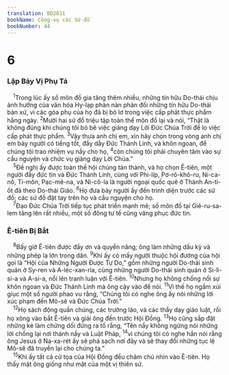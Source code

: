 ```yaml
---
translation: BD2011
bookName: Công-vụ các Sứ-đồ 
bookNumber: 44
---
```


<div class="title"><h1>6</h1><h3>Lập Bảy Vị Phụ Tá</h3></div>
<span class="verse cong_6_1"> <sup>1</sup>Trong lúc ấy số môn đồ gia tăng thêm nhiều, những tín hữu Do-thái chịu ảnh hưởng của văn hóa Hy-lạp phàn nàn phản đối những tín hữu Do-thái bản xứ, vì các góa phụ của họ đã bị bỏ lơ trong việc cấp phát thực phẩm hằng ngày. </span>
<span class="verse cong_6_2"><sup>2</sup>Mười hai sứ đồ triệu tập toàn thể môn đồ lại và nói, “Thật là không đúng khi chúng tôi bỏ bê việc giảng dạy Lời Ðức Chúa Trời để lo việc cấp phát thực phẩm. </span>
<span class="verse cong_6_3"><sup>3</sup>Vậy thưa anh chị em, xin hãy chọn trong vòng anh chị em bảy người có tiếng tốt, đầy dẫy Ðức Thánh Linh, và khôn ngoan, để chúng tôi trao nhiệm vụ nầy cho họ, </span>
<span class="verse cong_6_4"><sup>4</sup>còn chúng tôi phải chuyên tâm vào sự cầu nguyện và chức vụ giảng dạy Lời Chúa.” <br/></span>
<span class="verse cong_6_5"> <sup>5</sup>Ðề nghị ấy được toàn thể hội chúng tán thành, và họ chọn Ê-tiên, một người đầy đức tin và Ðức Thánh Linh, cùng với Phi-líp, Pơ-rô-khô-ru, Ni-ca-nô, Ti-môn, Pạc-mê-na, và Ni-cô-la là người ngoại quốc quê ở Thành An-ti-ốt đã theo Do-thái Giáo. </span>
<span class="verse cong_6_6"><sup>6</sup>Họ đưa bảy người ấy đến trình diện trước các sứ đồ; các sứ đồ đặt tay trên họ và cầu nguyện cho họ.<br/></span>
<span class="verse cong_6_7"> <sup>7</sup>Ðạo Ðức Chúa Trời tiếp tục phát triển mạnh mẽ; số môn đồ tại Giê-ru-sa-lem tăng lên rất nhiều, một số đông tư tế cũng vâng phục đức tin.<br/></span>
<div class="title"><h3>Ê-tiên Bị Bắt</h3></div>
<span class="verse cong_6_8"> <sup>8</sup>Bấy giờ Ê-tiên được đầy ơn và quyền năng; ông làm những dấu kỳ và những phép lạ lớn trong dân. </span>
<span class="verse cong_6_9"><sup>9</sup>Khi ấy có mấy người thuộc hội đường của hội gọi là “Hội của Những Người Ðược Tự Do,” gồm những người Do-thái sinh quán ở Sy-ren và A-léc-xan-ria, cùng những người Do-thái sinh quán ở Si-li-si-a và A-si-a, nổi lên tranh luận với Ê-tiên. </span>
<span class="verse cong_6_10"><sup>10</sup>Nhưng họ không chống nổi sự khôn ngoan và Ðức Thánh Linh mà ông cậy vào để nói. </span>
<span class="verse cong_6_11"><sup>11</sup>Vì thế họ ngầm xúi giục một số người phao vu rằng, “Chúng tôi có nghe ông ấy nói những lời xúc phạm đến Mô-sê và Ðức Chúa Trời.”<br/></span>
<span class="verse cong_6_12"> <sup>12</sup>Họ sách động quần chúng, các trưởng lão, và các thầy dạy giáo luật, rồi họ xông vào bắt Ê-tiên và giải ông đến trước Hội Ðồng. </span>
<span class="verse cong_6_13"><sup>13</sup>Họ cũng sắp đặt những kẻ làm chứng dối đứng ra tố rằng, “Tên nầy không ngừng nói những lời chống lại nơi thánh nầy và Luật Pháp, </span>
<span class="verse cong_6_14"><sup>14</sup>vì chúng tôi có nghe hắn nói rằng ông Jesus ở Na-xa-rét ấy sẽ phá sạch nơi đây và sẽ thay đổi những tục lệ Mô-sê đã truyền lại cho chúng ta.”<br/></span>
<span class="verse cong_6_15"> <sup>15</sup>Khi ấy tất cả cử tọa của Hội Ðồng đều chăm chú nhìn vào Ê-tiên. Họ thấy mặt ông giống như mặt của một vị thiên sứ.<br/></span>
